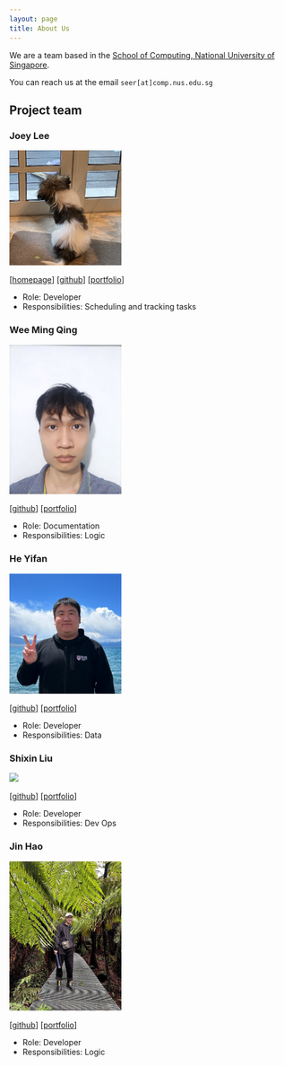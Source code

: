 ```yaml
---
layout: page
title: About Us
---
```


We are a team based in the [School of Computing, National University of Singapore](http://www.comp.nus.edu.sg).

You can reach us at the email `seer[at]comp.nus.edu.sg`

## Project team

### Joey Lee

<img src="images/applepiofmyeye.png" width="200px">

[[homepage](http://www.comp.nus.edu.sg/~damithch)]
[[github](https://github.com/applepiofmyeye)]
[[portfolio](team/applepiofmyeye.md)]

* Role: Developer
* Responsibilities: Scheduling and tracking tasks

### Wee Ming Qing

<img src="images/weemingqing.png" width="200px">

[[github](https://github.com/WeeMingQing)]
[[portfolio](team/weemingqing.md)]

* Role: Documentation
* Responsibilities: Logic


### He Yifan

<img src="images/jibtaf.png" width="200px">

[[github](http://github.com/jibtaf)] [[portfolio](team/jibtaf.md)]

* Role: Developer
* Responsibilities: Data

### Shixin Liu

<img src="images/kevin-liusx.png" width="200px">

[[github](https://github.com/Kevin-Liusx)]
[[portfolio](team/kevin-liusx.md)]

* Role: Developer
* Responsibilities: Dev Ops

### Jin Hao

<img src="images/leb14.png" width="200px">

[[github](http://github.com/Leb14)]
[[portfolio](team/leb14.md)]

* Role: Developer
* Responsibilities: Logic
